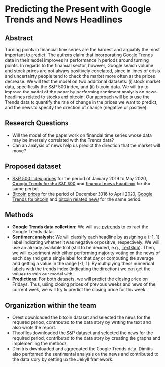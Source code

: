 # Predicting the Present with Google Trends and News Headlines

## Abstract

Turning points in financial time series are the hardest and arguably the most important to predict. The authors claim that incorporating Google Trends data in their model improves its performance in periods around turning points. In regards to the financial sector, however, Google search volume and stock prices are not always positively correlated, since in times of crisis and uncertainty people tend to check the market more often as the prices decrease. We will test the model on two additional datasets: (i) stock market data, specifically the S&P 500 index, and (ii) bitcoin data. We will try to improve the model of the paper by performing sentiment analysis on news headlines related to stocks and bitcoin. Our approach will be to use the Trends data to quantify the rate of change in the prices we want to predict, and the news to specify the direction of change (negative or positive).

## Research Questions

* Will the model of the paper work on financial time series whose data may be inversely correlated with the Trends data?
* Can an analysis of news help us predict the direction that the market will move?

## Proposed dataset

* [S&P 500 Index prices](https://finance.yahoo.com/quote/%5EGSPC/) for the period of January 2019 to May 2020, [Google Trends for the S&P 500](https://trends.google.com/trends/explore?date=2019-01-01%202020-05-31&geo=US&q=%2Fm%2F016yss) and [financial news headlines](https://www.kaggle.com/miguelaenlle/massive-stock-news-analysis-db-for-nlpbacktests?select=analyst_ratings_processed.csv) for the same period.
* [Bitcoin prices](https://finance.yahoo.com/quote/BTC-USD/history/) for the period of December 2016 to April 2020, [Google Trends for bitcoin](https://trends.google.com/trends/explore?date=today%205-y&geo=US&q=%2Fm%2F05p0rrx) and [bitcoin related news](https://www.kaggle.com/asahicantu/cryptocurency-cointelegraph-newsfeed?select=cointelegraph_news_content.csv) for the same period.

## Methods

* **Google Trends data collection:** We will use [pytrends](https://pypi.org/project/pytrends/) to extract the Google Trends data.
* **Sentiment analysis:** We will classify each headline by assigning a {-1, 1} label indicating whether it was negative or positive, respectively. We will use an already available tool (still to be decided, e.g., [TextBlob](https://textblob.readthedocs.io/en/dev/)). Then, we will experiment with either performing majority voting on the news of each day and get a single label for that day or computing the average and getting a value in the range [-1, 1]. By multiplying these numerical labels with the trends index (indicating the direction) we can get the values to train our model with.
* **Predictions:** For both datasets, we will predict the closing price on Fridays. Thus, using closing prices of previous weeks and news of the current week, we will try to predict the closing price for this week.


## Organization within the team

* Orest downloaded the bitcoin dataset and selected the news for the required period, contributed to the data story by writing the text and also wrote the report.
* Theofilos downloaded the S&P dataset and selected the news for the required period, contributed to the data story by creating the graphs and implementing the methods.
* Dimitris downloaded and aggregated the Google Trends data. Dimitis also performed the sentimental analysis on the news and contributed to the data story by setting up the Jekyll framework.


